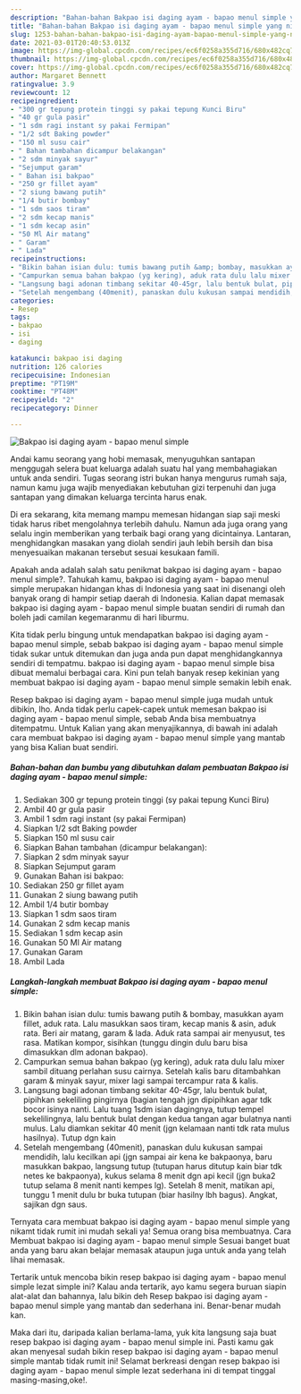 ```yaml
---
description: "Bahan-bahan Bakpao isi daging ayam - bapao menul simple yang nikmat dan Mudah Dibuat"
title: "Bahan-bahan Bakpao isi daging ayam - bapao menul simple yang nikmat dan Mudah Dibuat"
slug: 1253-bahan-bahan-bakpao-isi-daging-ayam-bapao-menul-simple-yang-nikmat-dan-mudah-dibuat
date: 2021-03-01T20:40:53.013Z
image: https://img-global.cpcdn.com/recipes/ec6f0258a355d716/680x482cq70/bakpao-isi-daging-ayam-bapao-menul-simple-foto-resep-utama.jpg
thumbnail: https://img-global.cpcdn.com/recipes/ec6f0258a355d716/680x482cq70/bakpao-isi-daging-ayam-bapao-menul-simple-foto-resep-utama.jpg
cover: https://img-global.cpcdn.com/recipes/ec6f0258a355d716/680x482cq70/bakpao-isi-daging-ayam-bapao-menul-simple-foto-resep-utama.jpg
author: Margaret Bennett
ratingvalue: 3.9
reviewcount: 12
recipeingredient:
- "300 gr tepung protein tinggi sy pakai tepung Kunci Biru"
- "40 gr gula pasir"
- "1 sdm ragi instant sy pakai Fermipan"
- "1/2 sdt Baking powder"
- "150 ml susu cair"
- " Bahan tambahan dicampur belakangan"
- "2 sdm minyak sayur"
- "Sejumput garam"
- " Bahan isi bakpao"
- "250 gr fillet ayam"
- "2 siung bawang putih"
- "1/4 butir bombay"
- "1 sdm saos tiram"
- "2 sdm kecap manis"
- "1 sdm kecap asin"
- "50 Ml Air matang"
- " Garam"
- " Lada"
recipeinstructions:
- "Bikin bahan isian dulu: tumis bawang putih &amp; bombay, masukkan ayam fillet, aduk rata. Lalu masukkan saos tiram, kecap manis &amp; asin, aduk rata. Beri air matang, garam &amp; lada. Aduk rata sampai air menyusut, tes rasa. Matikan kompor, sisihkan (tunggu dingin dulu baru bisa dimasukkan dlm adonan bakpao)."
- "Campurkan semua bahan bakpao (yg kering), aduk rata dulu lalu mixer sambil dituang perlahan susu cairnya. Setelah kalis baru ditambahkan garam &amp; minyak sayur, mixer lagi sampai tercampur rata &amp; kalis."
- "Langsung bagi adonan timbang sekitar 40-45gr, lalu bentuk bulat, pipihkan sekeliling pingirnya (bagian tengah jgn dipipihkan agar tdk bocor isinya nanti. Lalu tuang 1sdm isian dagingnya, tutup tempel sekelilingnya, lalu bentuk bulat dengan kedua tangan agar bulatnya nanti mulus. Lalu diamkan sekitar 40 menit (jgn kelamaan nanti tdk rata mulus hasilnya). Tutup dgn kain"
- "Setelah mengembang (40menit), panaskan dulu kukusan sampai mendidih, lalu kecilkan api (jgn sampai air kena ke bakpaonya, baru masukkan bakpao, langsung tutup (tutupan harus ditutup kain biar tdk netes ke bakpaonya), kukus selama 8 menit dgn api kecil (jgn buka2 tutup selama 8 menit nanti kempes lg). Setelah 8 menit, matikan api, tunggu 1 menit dulu br buka tutupan (biar hasilny lbh bagus). Angkat, sajikan dgn saus."
categories:
- Resep
tags:
- bakpao
- isi
- daging

katakunci: bakpao isi daging 
nutrition: 126 calories
recipecuisine: Indonesian
preptime: "PT19M"
cooktime: "PT48M"
recipeyield: "2"
recipecategory: Dinner

---
```



![Bakpao isi daging ayam - bapao menul simple](https://img-global.cpcdn.com/recipes/ec6f0258a355d716/680x482cq70/bakpao-isi-daging-ayam-bapao-menul-simple-foto-resep-utama.jpg)

Andai kamu seorang yang hobi memasak, menyuguhkan santapan menggugah selera buat keluarga adalah suatu hal yang membahagiakan untuk anda sendiri. Tugas seorang istri bukan hanya mengurus rumah saja, namun kamu juga wajib menyediakan kebutuhan gizi terpenuhi dan juga santapan yang dimakan keluarga tercinta harus enak.

Di era  sekarang, kita memang mampu memesan hidangan siap saji meski tidak harus ribet mengolahnya terlebih dahulu. Namun ada juga orang yang selalu ingin memberikan yang terbaik bagi orang yang dicintainya. Lantaran, menghidangkan masakan yang diolah sendiri jauh lebih bersih dan bisa menyesuaikan makanan tersebut sesuai kesukaan famili. 



Apakah anda adalah salah satu penikmat bakpao isi daging ayam - bapao menul simple?. Tahukah kamu, bakpao isi daging ayam - bapao menul simple merupakan hidangan khas di Indonesia yang saat ini disenangi oleh banyak orang di hampir setiap daerah di Indonesia. Kalian dapat memasak bakpao isi daging ayam - bapao menul simple buatan sendiri di rumah dan boleh jadi camilan kegemaranmu di hari liburmu.

Kita tidak perlu bingung untuk mendapatkan bakpao isi daging ayam - bapao menul simple, sebab bakpao isi daging ayam - bapao menul simple tidak sukar untuk ditemukan dan juga anda pun dapat menghidangkannya sendiri di tempatmu. bakpao isi daging ayam - bapao menul simple bisa dibuat memalui berbagai cara. Kini pun telah banyak resep kekinian yang membuat bakpao isi daging ayam - bapao menul simple semakin lebih enak.

Resep bakpao isi daging ayam - bapao menul simple juga mudah untuk dibikin, lho. Anda tidak perlu capek-capek untuk memesan bakpao isi daging ayam - bapao menul simple, sebab Anda bisa membuatnya ditempatmu. Untuk Kalian yang akan menyajikannya, di bawah ini adalah cara membuat bakpao isi daging ayam - bapao menul simple yang mantab yang bisa Kalian buat sendiri.

<!--inarticleads1-->

##### Bahan-bahan dan bumbu yang dibutuhkan dalam pembuatan Bakpao isi daging ayam - bapao menul simple:

1. Sediakan 300 gr tepung protein tinggi (sy pakai tepung Kunci Biru)
1. Ambil 40 gr gula pasir
1. Ambil 1 sdm ragi instant (sy pakai Fermipan)
1. Siapkan 1/2 sdt Baking powder
1. Siapkan 150 ml susu cair
1. Siapkan  Bahan tambahan (dicampur belakangan):
1. Siapkan 2 sdm minyak sayur
1. Siapkan Sejumput garam
1. Gunakan  Bahan isi bakpao:
1. Sediakan 250 gr fillet ayam
1. Gunakan 2 siung bawang putih
1. Ambil 1/4 butir bombay
1. Siapkan 1 sdm saos tiram
1. Gunakan 2 sdm kecap manis
1. Sediakan 1 sdm kecap asin
1. Gunakan 50 Ml Air matang
1. Gunakan  Garam
1. Ambil  Lada




<!--inarticleads2-->

##### Langkah-langkah membuat Bakpao isi daging ayam - bapao menul simple:

1. Bikin bahan isian dulu: tumis bawang putih &amp; bombay, masukkan ayam fillet, aduk rata. Lalu masukkan saos tiram, kecap manis &amp; asin, aduk rata. Beri air matang, garam &amp; lada. Aduk rata sampai air menyusut, tes rasa. Matikan kompor, sisihkan (tunggu dingin dulu baru bisa dimasukkan dlm adonan bakpao).
1. Campurkan semua bahan bakpao (yg kering), aduk rata dulu lalu mixer sambil dituang perlahan susu cairnya. Setelah kalis baru ditambahkan garam &amp; minyak sayur, mixer lagi sampai tercampur rata &amp; kalis.
1. Langsung bagi adonan timbang sekitar 40-45gr, lalu bentuk bulat, pipihkan sekeliling pingirnya (bagian tengah jgn dipipihkan agar tdk bocor isinya nanti. Lalu tuang 1sdm isian dagingnya, tutup tempel sekelilingnya, lalu bentuk bulat dengan kedua tangan agar bulatnya nanti mulus. Lalu diamkan sekitar 40 menit (jgn kelamaan nanti tdk rata mulus hasilnya). Tutup dgn kain
1. Setelah mengembang (40menit), panaskan dulu kukusan sampai mendidih, lalu kecilkan api (jgn sampai air kena ke bakpaonya, baru masukkan bakpao, langsung tutup (tutupan harus ditutup kain biar tdk netes ke bakpaonya), kukus selama 8 menit dgn api kecil (jgn buka2 tutup selama 8 menit nanti kempes lg). Setelah 8 menit, matikan api, tunggu 1 menit dulu br buka tutupan (biar hasilny lbh bagus). Angkat, sajikan dgn saus.




Ternyata cara membuat bakpao isi daging ayam - bapao menul simple yang nikamt tidak rumit ini mudah sekali ya! Semua orang bisa membuatnya. Cara Membuat bakpao isi daging ayam - bapao menul simple Sesuai banget buat anda yang baru akan belajar memasak ataupun juga untuk anda yang telah lihai memasak.

Tertarik untuk mencoba bikin resep bakpao isi daging ayam - bapao menul simple lezat simple ini? Kalau anda tertarik, ayo kamu segera buruan siapin alat-alat dan bahannya, lalu bikin deh Resep bakpao isi daging ayam - bapao menul simple yang mantab dan sederhana ini. Benar-benar mudah kan. 

Maka dari itu, daripada kalian berlama-lama, yuk kita langsung saja buat resep bakpao isi daging ayam - bapao menul simple ini. Pasti kamu gak akan menyesal sudah bikin resep bakpao isi daging ayam - bapao menul simple mantab tidak rumit ini! Selamat berkreasi dengan resep bakpao isi daging ayam - bapao menul simple lezat sederhana ini di tempat tinggal masing-masing,oke!.

